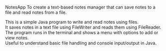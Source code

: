 NotesApp
To create a text-based notes manager that can save notes to a file and read notes from a file.


This is a simple Java program to write and read notes using files.  
It saves notes in a text file using FileWriter and reads them using FileReader.
The program runs in the terminal and shows a menu with options to add or view notes.  
Useful to understand basic file handling and console input/output in Java.

